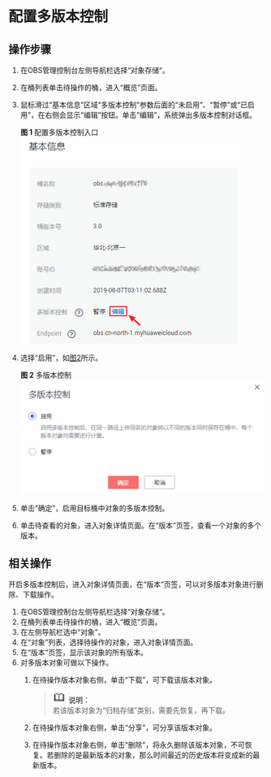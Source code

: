 # 配置多版本控制<a name="zh-cn_topic_0066036549"></a>

## 操作步骤<a name="section3308025"></a>

1.  在OBS管理控制台左侧导航栏选择“对象存储“。
2.  在桶列表单击待操作的桶，进入“概览”页面。
3.  鼠标滑过“基本信息”区域“多版本控制”参数后面的“未启用”、“暂停”或“已启用”，在右侧会显示“编辑”按钮。单击“编辑”，系统弹出多版本控制对话框。

    **图 1**  配置多版本控制入口<a name="fig15220111383720"></a>  
    ![](figures/配置多版本控制入口.png "配置多版本控制入口")

4.  选择“启用”，如[图2](#fig17030850192918)所示。

    **图 2**  多版本控制<a name="fig17030850192918"></a>  
    ![](figures/多版本控制.png "多版本控制")

5.  单击“确定”，启用目标桶中对象的多版本控制。
6.  单击待查看的对象，进入对象详情页面。在“版本”页签，查看一个对象的多个版本。

## 相关操作<a name="section29772226"></a>

开启多版本控制后，进入对象详情页面，在“版本”页签，可以对多版本对象进行删除、下载操作。

1.  在OBS管理控制台左侧导航栏选择“对象存储“。
2.  在桶列表单击待操作的桶，进入“概览”页面。
3.  在左侧导航栏选中“对象”。
4.  在“对象”列表，选择待操作的对象，进入对象详情页面。
5.  在“版本”页签，显示该对象的所有版本。
6.  对多版本对象可做以下操作。
    1.  在待操作版本对象右侧，单击“下载”，可下载该版本对象。

        >![](public_sys-resources/icon-note.gif) **说明：**   
        >若该版本对象为“归档存储”类别，需要先恢复，再下载。  

    2.  在待操作版本对象右侧，单击“分享”，可分享该版本对象。
    3.  在待操作版本对象右侧，单击“删除”，将永久删除该版本对象，不可恢复。若删除的是最新版本的对象，那么时间最近的历史版本将变成新的最新版本。


